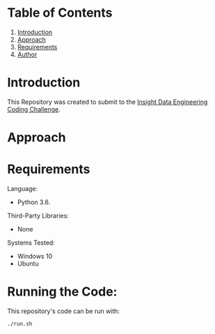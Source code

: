 # Table of Contents
1. [Introduction](README.md#introduction)
2. [Approach](README.md#approach)
3. [Requirements](README.md#requirements)
4. [Author](README.md#author)

# Introduction
This Repository was created to submit to the [Insight Data Engineering Coding Challenge](https://github.com/InsightDataScience/edgar-analytics).

# Approach

# Requirements
Language:
* Python 3.6.

Third-Party Libraries:
* None

Systems Tested: 
* Windows 10
* Ubuntu 

# Running the Code:
This repository's code can be run with:
```bash
./run.sh
```